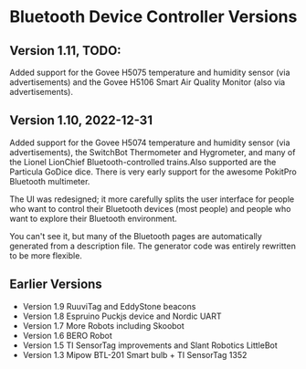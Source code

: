 ﻿# Bluetooth Device Controller Versions

## Version 1.11, TODO:

Added support for the Govee H5075 temperature and humidity sensor (via advertisements) and the Govee H5106 Smart Air Quality Monitor (also via advertisements).


## Version 1.10, 2022-12-31

Added support for the Govee H5074 temperature and humidity sensor (via advertisements), the SwitchBot Thermometer and Hygrometer, and many of the Lionel LionChief Bluetooth-controlled trains.Also supported are the Particula GoDice dice. There is very early support for the awesome PokitPro Bluetooth multimeter.

The UI was redesigned; it more carefully splits the user interface for people who want to control their Bluetooth devices (most people) and people who want to explore their Bluetooth environment.

You can't see it, but many of the Bluetooth pages are automatically generated from a description file. The generator code was entirely rewritten to be more flexible. 


## Earlier Versions

* Version 1.9 RuuviTag and EddyStone beacons
* Version 1.8 Espruino Puckjs device and Nordic UART 
* Version 1.7 More Robots including Skoobot
* Version 1.6 BERO Robot
* Version 1.5 TI SensorTag improvements and Slant Robotics LittleBot
* Version 1.3 Mipow BTL-201 Smart bulb + TI SensorTag 1352
